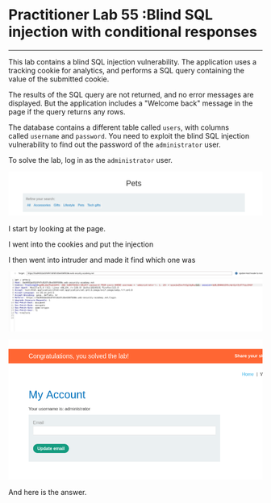 # Practitioner Lab 55 :Blind SQL injection with conditional responses

---

This lab contains a blind SQL injection vulnerability. The application uses a tracking cookie for analytics, and performs a SQL query containing the value of the submitted cookie.

The results of the SQL query are not returned, and no error messages are displayed. But the application includes a "Welcome back" message in the page if the query returns any rows.

The database contains a different table called `users`, with columns called `username` and `password`. You need to exploit the blind SQL injection vulnerability to find out the password of the `administrator` user.

To solve the lab, log in as the `administrator` user.

![Untitled](Practitioner%20Lab%2055%20Blind%20SQL%20injection%20with%20condi%200258b2803425442789b88d452a138609/Untitled.png)

I start by looking at the page.

I went into the cookies and put the injection 

I then went into intruder and made it find which one was 

![Untitled](Practitioner%20Lab%2055%20Blind%20SQL%20injection%20with%20condi%200258b2803425442789b88d452a138609/Untitled%201.png)

![Untitled](Practitioner%20Lab%2055%20Blind%20SQL%20injection%20with%20condi%200258b2803425442789b88d452a138609/Untitled%202.png)

And here is the answer.